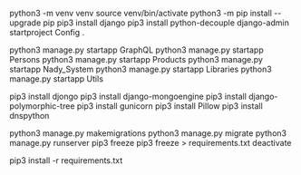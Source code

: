 python3 -m venv venv
source venv/bin/activate
python3 -m pip install --upgrade pip
pip3 install django
pip3 install python-decouple
django-admin startproject Config .

python3 manage.py startapp GraphQL
python3 manage.py startapp Persons
python3 manage.py startapp Products
python3 manage.py startapp Nady_System
python3 manage.py startapp Libraries
python3 manage.py startapp Utils

pip3 install djongo
pip3 install django-mongoengine
pip3 install django-polymorphic-tree
pip3 install gunicorn
pip3 install Pillow
pip3 install dnspython

python3 manage.py makemigrations
python3 manage.py migrate
python3 manage.py runserver
pip3 freeze
pip3 freeze > requirements.txt
deactivate

pip3 install -r requirements.txt